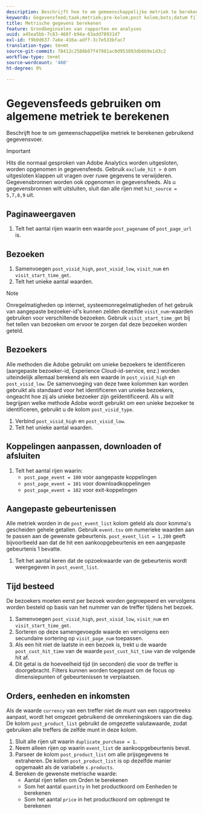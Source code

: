 ```yaml
---
description: Beschrijft hoe te om gemeenschappelijke metriek te berekenen gebruikend gegevensvoer.
keywords: Gegevensfeed;taak;metriek;pre-kolom;post kolom;bots;datum filteren;gebeurtenistekenreeks;common;formules
title: Metrische gegevens berekenen
feature: Grondbeginselen van rapporten en analyses
uuid: a45ea5bb-7c83-468f-b94a-63add78931d7
exl-id: f9b0d637-7a6e-416a-adff-3c7e533bfac7
translation-type: tm+mt
source-git-commit: 78412c2588b07f47981ac0d953893db6b9e1d3c2
workflow-type: tm+mt
source-wordcount: '460'
ht-degree: 0%

---
```


# Gegevensfeeds gebruiken om algemene metriek te berekenen

Beschrijft hoe te om gemeenschappelijke metriek te berekenen gebruikend gegevensvoer.

>[!IMPORTANT]
>
>Hits die normaal gesproken van Adobe Analytics worden uitgesloten, worden opgenomen in gegevensfeeds. Gebruik `exclude_hit > 0` om uitgesloten klappen uit vragen over ruwe gegevens te verwijderen. Gegevensbronnen worden ook opgenomen in gegevensfeeds. Als u gegevensbronnen wilt uitsluiten, sluit dan alle rijen met `hit_source = 5,7,8,9` uit.

## Paginaweergaven

1. Telt het aantal rijen waarin een waarde `post_pagename` of `post_page_url` is.

## Bezoeken

1. Samenvoegen `post_visid_high`, `post_visid_low`, `visit_num` en `visit_start_time_gmt`.
1. Telt het unieke aantal waarden.

>[!NOTE]
>
>Onregelmatigheden op internet, systeemonregelmatigheden of het gebruik van aangepaste bezoeker-id&#39;s kunnen zelden dezelfde `visit_num`-waarden gebruiken voor verschillende bezoeken. Gebruik `visit_start_time_gmt` bij het tellen van bezoeken om ervoor te zorgen dat deze bezoeken worden geteld.

## Bezoekers

Alle methoden die Adobe gebruikt om unieke bezoekers te identificeren (aangepaste bezoeker-id, Experience Cloud-id-service, enz.) worden uiteindelijk allemaal berekend als een waarde in `post_visid_high` en `post_visid_low`. De samenvoeging van deze twee kolommen kan worden gebruikt als standaard voor het identificeren van unieke bezoekers, ongeacht hoe zij als unieke bezoeker zijn geïdentificeerd. Als u wilt begrijpen welke methode Adobe wordt gebruikt om een unieke bezoeker te identificeren, gebruikt u de kolom `post_visid_type`.

1. Verbind `post_visid_high` en `post_visid_low`.
2. Telt het unieke aantal waarden.

## Koppelingen aanpassen, downloaden of afsluiten

1. Telt het aantal rijen waarin:
   * `post_page_event = 100` voor aangepaste koppelingen
   * `post_page_event = 101` voor downloadkoppelingen
   * `post_page_event = 102` voor exit-koppelingen

## Aangepaste gebeurtenissen

Alle metriek worden in de `post_event_list` kolom geteld als door komma&#39;s gescheiden gehele getallen. Gebruik `event.tsv` om numerieke waarden aan te passen aan de gewenste gebeurtenis. `post_event_list = 1,200` geeft bijvoorbeeld aan dat de hit een aankoopgebeurtenis en een aangepaste gebeurtenis 1 bevatte.

1. Telt het aantal keren dat de opzoekwaarde van de gebeurtenis wordt weergegeven in `post_event_list`.

## Tijd besteed

De bezoekers moeten eerst per bezoek worden gegroepeerd en vervolgens worden besteld op basis van het nummer van de treffer tijdens het bezoek.

1. Samenvoegen `post_visid_high`, `post_visid_low`, `visit_num` en `visit_start_time_gmt`.
2. Sorteren op deze samengevoegde waarde en vervolgens een secundaire sortering op `visit_page_num` toepassen.
3. Als een hit niet de laatste in een bezoek is, trekt u de waarde `post_cust_hit_time` van de waarde `post_cust_hit_time` van de volgende hit af.
4. Dit getal is de hoeveelheid tijd (in seconden) die voor de treffer is doorgebracht. Filters kunnen worden toegepast om de focus op dimensiepunten of gebeurtenissen te verplaatsen.

## Orders, eenheden en inkomsten

Als de waarde `currency` van een treffer niet de munt van een rapportreeks aanpast, wordt het omgezet gebruikend de omrekeningskoers van die dag. De kolom `post_product_list` gebruikt de omgezette valutawaarde, zodat gebruiken alle treffers de zelfde munt in deze kolom.

1. Sluit alle rijen uit waarin `duplicate_purchase = 1`.
2. Neem alleen rijen op waarin `event_list` de aankoopgebeurtenis bevat.
3. Parseer de kolom `post_product_list` om alle prijsgegevens te extraheren. De kolom `post_product_list` is op dezelfde manier opgemaakt als de variabele `s.products`.
4. Bereken de gewenste metrische waarde:
   * Aantal rijen tellen om Orden te berekenen
   * Som het aantal `quantity` in het productkoord om Eenheden te berekenen
   * Som het aantal `price` in het productkoord om opbrengst te berekenen
